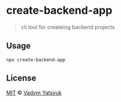 # create-backend-app

> cli tool for createing backend projects

## Usage

```
npx create-backend-app
```

## License

[MIT](https://tldrlegal.com/license/mit-license) © [Vadym Yatsyuk](https://github.com/vadimdez)
